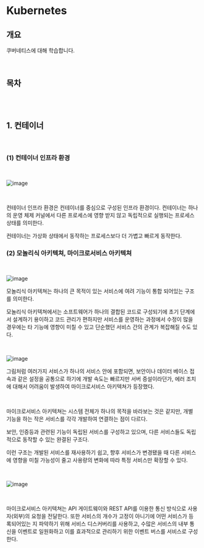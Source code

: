 # Kubernetes

## 개요

쿠버네티스에 대해 학습합니다.

<br />

## 목차

<br />
<br />

## 1. 컨테이너

<br />

### (1) 컨테이너 인프라 환경

<br />

![image](https://github.com/pinomaker-hoo/TIL/assets/56928532/925c1c73-e32e-4f67-81d6-2b6881c0106c)

<br />

컨테이너 인프라 환경은 컨테이너를 중심으로 구성된 인프라 환경이다. 컨테이너는 하나의 운영 체제 커널에서 다른 프로세스에 영향 받지 않고 독립적으로 실행되는 프로세스 상태를 의미한다.

컨테이너는 가상화 상태에서 동작하는 프로세스보다 더 가볍고 빠르게 동작한다.

### (2) 모놀리식 아키텍쳐, 마이크로서비스 아키텍쳐

<br />

![image](https://github.com/pinomaker-hoo/TIL/assets/56928532/4cd2c597-b1ff-4e27-8859-92a4061bd057)

모놀리식 아키텍쳐는 하나의 큰 목적이 있는 서비스에 여려 기능이 통합 되어있는 구조를 의미한다.

모놀리식 아키텍쳐에서는 소프트웨어가 하나의 결합된 코드로 구성되기에 초기 단계에서 설계하기 용이하고 코드 관리가 편하지만 서비스를 운영하는 과정에서 수정이 많을 경우에는 타 기능에 영향이 미칠 수 있고 단순했던 서비스 간의 관계가 복잡해질 수도 있다.

<br />

![image](https://github.com/pinomaker-hoo/TIL/assets/56928532/53e9210f-ae54-43d2-921d-8844201eab98)

그림처럼 여러가지 서비스가 하나의 서비스 안에 포함되면, 보안이나 데이터 베이스 접속과 같은 설정을 공통으로 하기에 개발 속도는 빠르지만 서버 증설이라던가, 에러 조치에 대해서 어려움이 발생하여 마이크로서비스 아키텍쳐가 등장했다.

<br />

마이크로서비스 아키텍쳐는 시스템 전체가 하나의 목적을 바라보는 것은 같지만, 개별 기능을 하는 작은 서비스를 각각 개발하여 연결하는 점이 다르다.

보안, 인증등과 관련된 기능이 독립된 서비스를 구성하고 있으며, 다른 서비스들도 독립적으로 동작할 수 있는 완결된 구조다.

이런 구조는 개발된 서비스를 재사용하기 쉽고, 향후 서비스가 변경됐을 때 다른 서비스에 영향을 미칠 가능성이 줄고 사용량의 변화에 따라 특정 서비스만 확장할 수 있다.

<br />

![image](https://github.com/pinomaker-hoo/TIL/assets/56928532/79fb7394-14d4-46a3-8c37-2b4141f52290)

<br />

마이크로서비스 아키텍쳐는 API 게이트웨이와 REST API를 이용한 통신 방식으로 사용자(외부)의 요청을 전달한다. 또한 서비스의 개수가 고정이 아니기에 어떤 서비스가 등록되어있는 지 파악하기 위해 서비스 디스커버리를 사용하고, 수많은 서비스의 내부 통신을 이벤트로 일원화하고 이를 효과적으로 관리하기 위한 이벤트 버스를 서비스로 구성한다.
